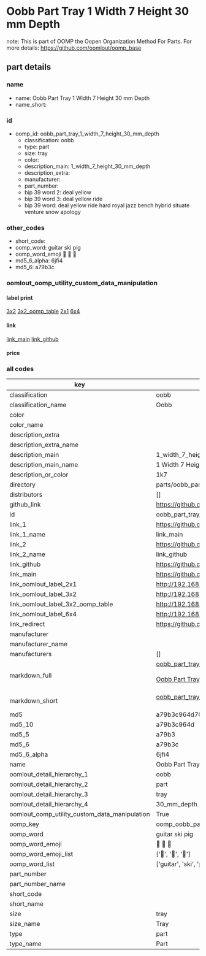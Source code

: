 # Oobb Part Tray 1 Width 7 Height 30 mm Depth  

note: This is part of OOMP the Oopen Organization Method For Parts. For more details: https://github.com/oomlout/oomp_base

##  part details
  







### name
* name: Oobb Part Tray 1 Width 7 Height 30 mm Depth
* name_short: 
### id
* oomp_id: oobb_part_tray_1_width_7_height_30_mm_depth
  * classification: oobb
  * type: part
  * size: tray
  * color: 
  * description_main: 1_width_7_height_30_mm_depth
  * description_extra: 
  * manufacturer: 
  * part_number: 
  * bip 39 word 2: deal yellow
  * bip 39 word 3: deal yellow ride
  * bip 39 word: deal yellow ride hard royal jazz bench hybrid situate venture snow apology

### other_codes
* short_code: 
* oomp_word: guitar ski pig
* oomp_word_emoji :guitar: :ski: :pig:
* md5_6_alpha: 6jfi4
* md5_6: a79b3c






### oomlout_oomp_utility_custom_data_manipulation
#### label print
[3x2](http://192.168.1.245:1112/?label=oomp%206jfi4)
[3x2_oomp_table](http://192.168.1.108:1112/?label=oomp%206jfi4)
[2x1](http://192.168.1.242:1112/?label=oomp%206jfi4)
[6x4](http://192.168.1.55:1112/?label=oomp%206jfi4)    

#### link

[link_main](https://github.com/oomlout/oomlout_oomp_version_1_messy/tree/main/parts/oobb_part_tray_1_width_7_height_30_mm_depth) [link_github](https://github.com/oomlout/oomlout_oomp_version_1_messy/tree/main/parts/oobb_part_tray_1_width_7_height_30_mm_depth)                             

#### price







### all codes 
| key | value |  
| --- | --- |  
| classification | oobb |  
| classification_name | Oobb |  
| color |  |  
| color_name |  |  
| description_extra |  |  
| description_extra_name |  |  
| description_main | 1_width_7_height_30_mm_depth |  
| description_main_name | 1 Width 7 Height 30 mm Depth |  
| description_or_color | 1k7 |  
| directory | parts/oobb_part_tray_1_width_7_height_30_mm_depth |  
| distributors | [] |  
| github_link | https://github.com/oomlout/oomlout_oomp_part_src/tree/main/parts/oobb_part_tray_1_width_7_height_30_mm_depth |  
| id | oobb_part_tray_1_width_7_height_30_mm_depth |  
| link_1 | https://github.com/oomlout/oomlout_oomp_version_1_messy/tree/main/parts/oobb_part_tray_1_width_7_height_30_mm_depth |  
| link_1_name | link_main |  
| link_2 | https://github.com/oomlout/oomlout_oomp_version_1_messy/tree/main/parts/oobb_part_tray_1_width_7_height_30_mm_depth |  
| link_2_name | link_github |  
| link_github | https://github.com/oomlout/oomlout_oomp_version_1_messy/tree/main/parts/oobb_part_tray_1_width_7_height_30_mm_depth |  
| link_main | https://github.com/oomlout/oomlout_oomp_version_1_messy/tree/main/parts/oobb_part_tray_1_width_7_height_30_mm_depth |  
| link_oomlout_label_2x1 | http://192.168.1.242:1112/?label=oomp%206jfi4 |  
| link_oomlout_label_3x2 | http://192.168.1.245:1112/?label=oomp%206jfi4 |  
| link_oomlout_label_3x2_oomp_table | http://192.168.1.108:1112/?label=oomp%206jfi4 |  
| link_oomlout_label_6x4 | http://192.168.1.55:1112/?label=oomp%206jfi4 |  
| link_redirect | https://github.com/oomlout/oomlout_oomp_version_1_messy/tree/main/parts/oobb_part_tray_1_width_7_height_30_mm_depth |  
| manufacturer |  |  
| manufacturer_name |  |  
| manufacturers | [] |  
| markdown_full | [oobb_part_tray_1_width_7_height_30_mm_depth](none)<br>[](none)<br>[Oobb Part Tray 1 Width 7 Height 30 Mm Depth](none)<br><br> |  
| markdown_short | [oobb_part_tray_1_width_7_height_30_mm_depth](none)<br><br> |  
| md5 | a79b3c964d7002a1ddde569372ffc1c1 |  
| md5_10 | a79b3c964d |  
| md5_5 | a79b3 |  
| md5_6 | a79b3c |  
| md5_6_alpha | 6jfi4 |  
| name | Oobb Part Tray 1 Width 7 Height 30 mm Depth |  
| oomlout_detail_hierarchy_1 | oobb |  
| oomlout_detail_hierarchy_2 | part |  
| oomlout_detail_hierarchy_3 | tray |  
| oomlout_detail_hierarchy_4 | 30_mm_depth |  
| oomlout_oomp_utility_custom_data_manipulation | True |  
| oomp_key | oomp_oobb_part_tray_1_width_7_height_30_mm_depth |  
| oomp_word | guitar ski pig |  
| oomp_word_emoji | :guitar: :ski: :pig: |  
| oomp_word_emoji_list | [':guitar:', ':ski:', ':pig:'] |  
| oomp_word_list | ['guitar', 'ski', 'pig'] |  
| part_number |  |  
| part_number_name |  |  
| short_code |  |  
| short_name |  |  
| size | tray |  
| size_name | Tray |  
| type | part |  
| type_name | Part |  
